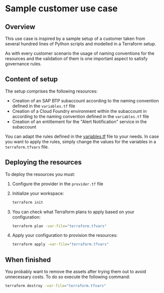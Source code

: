 # Sample customer use case

## Overview

This use case is inspired by a sample setup of a customer taken from several hundred lines of Python scripts and modelled in a Terraform setup.

As with every customer scenario the usage of naming conventions for the resources and the validation of them is one important aspect to satisfy governance rules.

## Content of setup

The setup comprises the following resources:

- Creation of an SAP BTP subaccount according to the naming convention defined in the `variables.tf` file
- Creation of a Cloud Foundry environment within the subaccount in according to the naming convention defined in the `variables.tf` file
- Creation of an entitlement for the "Alert Notification" service in the subaccount

You can adapt the rules defined in the [variables.tf](variables.tf) file to your needs. In case you want to apply the rules, simply change the values for the variables in a `terraform.tfvars` file.

## Deploying the resources

To deploy the resources you must:

1. Configure the provider in the `provider.tf` file
2. Initialize your workspace:

   ```bash
   terraform init
   ```

3. You can check what Terraform plans to apply based on your configuration:

   ```bash
   terraform plan -var-file="terraform.tfvars" 
   ```

4. Apply your configuration to provision the resources:

   ```bash
   terraform apply -var-file="terraform.tfvars"
   ```

## When finished

You probably want to remove the assets after trying them out to avoid unnecessary costs. To do so execute the following command:

```bash
terraform destroy -var-file="terraform.tfvars"
```
